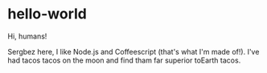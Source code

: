 # hello-world

Hi, humans!

Sergbez here, I like Node.js and Coffeescript (that's what I'm made of!).
I've had tacos tacos on the moon and find tham far superior toEarth tacos.
